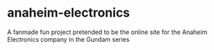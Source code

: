 # anaheim-electronics
A fanmade fun project pretended to be the online site for the Anaheim Electronics company in the Gundam series
